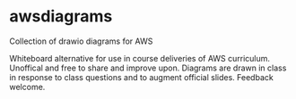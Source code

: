 # awsdiagrams
Collection of drawio diagrams for AWS

Whiteboard alternative for use in course deliveries of AWS curriculum. Unoffical and free to share and improve upon.
Diagrams are drawn in class in response to class questions and to augment official slides.
Feedback welcome.
